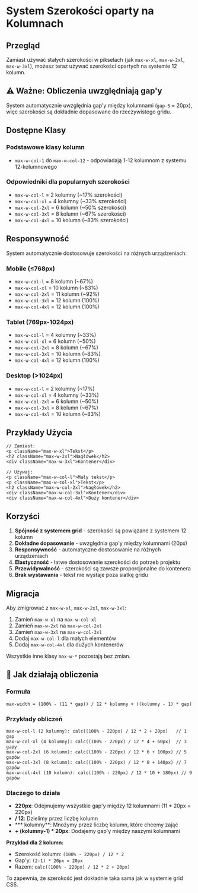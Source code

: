 # System Szerokości oparty na Kolumnach

## Przegląd

Zamiast używać stałych szerokości w pikselach (jak `max-w-xl`, `max-w-2xl`, `max-w-3xl`), możesz teraz używać szerokości opartych na systemie 12 kolumn.

## ⚠️ Ważne: Obliczenia uwzględniają gap'y

System automatycznie uwzględnia gap'y między kolumnami (`gap-5` = 20px), więc szerokości są dokładnie dopasowane do rzeczywistego gridu.

## Dostępne Klasy

### Podstawowe klasy kolumn
- `max-w-col-1` do `max-w-col-12` - odpowiadają 1-12 kolumnom z systemu 12-kolumnowego

### Odpowiedniki dla popularnych szerokości
- `max-w-col-l` = 2 kolumny (~17% szerokości)
- `max-w-col-xl` = 4 kolumny (~33% szerokości)
- `max-w-col-2xl` = 6 kolumn (~50% szerokości)  
- `max-w-col-3xl` = 8 kolumn (~67% szerokości)
- `max-w-col-4xl` = 10 kolumn (~83% szerokości)

## Responsywność

System automatycznie dostosowuje szerokości na różnych urządzeniach:

### Mobile (≤768px)
- `max-w-col-l` = 8 kolumn (~67%)
- `max-w-col-xl` = 10 kolumn (~83%)
- `max-w-col-2xl` = 11 kolumn (~92%)
- `max-w-col-3xl` = 12 kolumn (100%)
- `max-w-col-4xl` = 12 kolumn (100%)

### Tablet (769px-1024px)
- `max-w-col-l` = 4 kolumny (~33%)
- `max-w-col-xl` = 6 kolumn (~50%)
- `max-w-col-2xl` = 8 kolumn (~67%)
- `max-w-col-3xl` = 10 kolumn (~83%)
- `max-w-col-4xl` = 12 kolumn (100%)

### Desktop (>1024px)
- `max-w-col-l` = 2 kolumny (~17%)
- `max-w-col-xl` = 4 kolumny (~33%)
- `max-w-col-2xl` = 6 kolumn (~50%)
- `max-w-col-3xl` = 8 kolumn (~67%)
- `max-w-col-4xl` = 10 kolumn (~83%)

## Przykłady Użycia

```tsx
// Zamiast:
<p className="max-w-xl">Tekst</p>
<h2 className="max-w-2xl">Nagłówek</h2>
<div className="max-w-3xl">Kontener</div>

// Używaj:
<p className="max-w-col-l">Mały tekst</p>
<p className="max-w-col-xl">Tekst</p>
<h2 className="max-w-col-2xl">Nagłówek</h2>
<div className="max-w-col-3xl">Kontener</div>
<div className="max-w-col-4xl">Duży kontener</div>
```

## Korzyści

1. **Spójność z systemem grid** - szerokości są powiązane z systemem 12 kolumn
2. **Dokładne dopasowanie** - uwzględnia gap'y między kolumnami (20px)
3. **Responsywność** - automatyczne dostosowanie na różnych urządzeniach
4. **Elastyczność** - łatwe dostosowanie szerokości do potrzeb projektu
5. **Przewidywalność** - szerokości są zawsze proporcjonalne do kontenera
6. **Brak wystawania** - tekst nie wystaje poza siatkę gridu

## Migracja

Aby zmigrować z `max-w-xl`, `max-w-2xl`, `max-w-3xl`:

1. Zamień `max-w-xl` na `max-w-col-xl`
2. Zamień `max-w-2xl` na `max-w-col-2xl`
3. Zamień `max-w-3xl` na `max-w-col-3xl`
4. Dodaj `max-w-col-l` dla małych elementów
5. Dodaj `max-w-col-4xl` dla dużych kontenerów

Wszystkie inne klasy `max-w-*` pozostają bez zmian.

## 🔧 Jak działają obliczenia

### Formuła
```
max-width = (100% - (11 * gap)) / 12 * kolumny + ((kolumny - 1) * gap)
```

### Przykłady obliczeń
```
max-w-col-l (2 kolumny): calc((100% - 220px) / 12 * 2 + 20px)   // 1 gap
max-w-col-xl (4 kolumny): calc((100% - 220px) / 12 * 4 + 60px)  // 3 gapy
max-w-col-2xl (6 kolumn): calc((100% - 220px) / 12 * 6 + 100px) // 5 gapów
max-w-col-3xl (8 kolumn): calc((100% - 220px) / 12 * 8 + 140px) // 7 gapów
max-w-col-4xl (10 kolumn): calc((100% - 220px) / 12 * 10 + 180px) // 9 gapów
```

### Dlaczego to działa
- **220px**: Odejmujemy wszystkie gap'y między 12 kolumnami (11 * 20px = 220px)
- **/ 12**: Dzielimy przez liczbę kolumn
- *** kolumny**: Mnożymy przez liczbę kolumn, które chcemy zająć
- **+ (kolumny-1) * 20px**: Dodajemy gap'y między naszymi kolumnami

**Przykład dla 2 kolumn:**
- Szerokość kolumn: `(100% - 220px) / 12 * 2`
- Gap'y: `(2-1) * 20px = 20px`
- Razem: `calc((100% - 220px) / 12 * 2 + 20px)`

To zapewnia, że szerokość jest dokładnie taka sama jak w systemie grid CSS.
